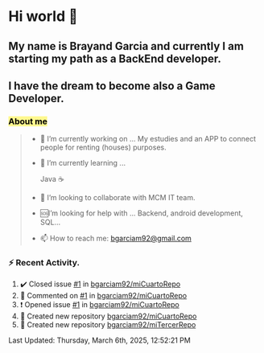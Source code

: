# Hi world 👋

  

## My name is Brayand Garcia and currently I am starting my path as a BackEnd developer.  

## I have the dream to become also a Game Developer. 

  
### <font color="#000000"><span style="background:#fff88f">About me</span></font>
> 
> - 🔭 I’m currently working on ... My estudies and an APP to connect people for renting (houses) purposes.
> 
> - 🌱 I’m currently learning ... 
> 
>	Java ☕
> 
> - 👯 I’m looking to collaborate with MCM IT team.
> 
>  - 🆘I’m looking for help with ... Backend, android development, SQL...
>    
> - 📫 How to reach me: bgarciam92@gmail.com
> 
> 

### :zap: Recent Activity.

<!--RECENT_ACTIVITY:start-->
1. ✔️ Closed issue [#1](https://github.com/bgarciam92/miCuartoRepo/issues/1) in [bgarciam92/miCuartoRepo](https://github.com/bgarciam92/miCuartoRepo)<br>
2. 💬 Commented on [#1](https://github.com/bgarciam92/miCuartoRepo/issues/1#issuecomment-2702622991) in [bgarciam92/miCuartoRepo](https://github.com/bgarciam92/miCuartoRepo)<br>
3. ❗️ Opened issue [#1](https://github.com/bgarciam92/miCuartoRepo/issues/1) in [bgarciam92/miCuartoRepo](https://github.com/bgarciam92/miCuartoRepo)<br>
4. 📔 Created new repository [bgarciam92/miCuartoRepo](https://github.com/bgarciam92/miCuartoRepo)<br>
5. 📔 Created new repository [bgarciam92/miTercerRepo](https://github.com/bgarciam92/miTercerRepo)<br>
<!--RECENT_ACTIVITY:end-->

<!--RECENT_ACTIVITY:last_update-->
Last Updated: Thursday, March 6th, 2025, 12:52:21 PM
<!--RECENT_ACTIVITY:last_update_end-->
